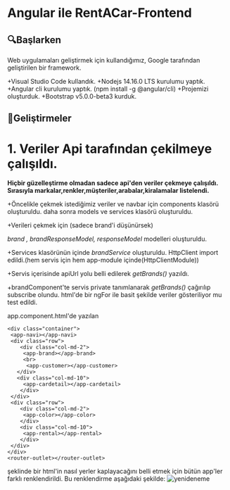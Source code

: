 # Angular ile RentACar-Frontend 
## :mag:Başlarken

Web uygulamaları geliştirmek için kullandığımız, Google tarafından geliştirilen bir framework.

+Visual Studio Code kullandık.
+Nodejs 14.16.0 LTS kurulumu yaptık.
+Angular cli kurulumu yaptık. (npm install -g @angular/cli)
+Projemizi oluşturduk.
+Bootstrap v5.0.0-beta3 kurduk.

## :scroll:Geliştirmeler

# 1. Veriler Api tarafından çekilmeye çalışıldı.

**Hiçbir güzelleştirme olmadan sadece api'den veriler çekmeye çalışıldı.
Sırasıyla markalar,renkler,müşteriler,arabalar,kiralamalar listelendi.**

+Öncelikle çekmek istediğimiz veriler ve navbar için components klasörü oluşturuldu.
daha sonra models ve services klasörü oluşturuldu.

+Verileri çekmek için (sadece brand'i düşünürsek)

*brand , brandResponseModel, responseModel* modelleri oluşturuldu.

+Services klasörünün içinde
*brandService* oluşturuldu. HttpClient import edildi.(hem servis için hem app-module içinde(HttpClientModule))

+Servis içerisinde apiUrl yolu belli edilerek *getBrands()* yazıldı.

+brandComponent'te servis private tanımlanarak *getBrands()* çağırılıp subscribe olundu.
html'de bir ngFor ile basit şekilde veriler gösteriliyor mu test edildi.

app.component.html'de yazılan

    <div class="container">
     <app-navi></app-navi>
     <div class="row">
        <div class="col-md-2">
         <app-brand></app-brand>
         <br>
          <app-customer></app-customer>
       </div>
       <div class="col-md-10">
         <app-cardetail></app-cardetail>
        </div>
     </div>
     <div class="row">
        <div class="col-md-2">
         <app-color></app-color>
        </div>
        <div class="col-md-10">
         <app-rental></app-rental>
        </div>
     </div>
    </div>
    <router-outlet></router-outlet>


şeklinde bir html'in nasıl yerler kaplayacağını belli etmek için bütün app'ler farklı renklendirildi. Bu renklendirme aşağıdaki şekilde:
![yenideneme](https://user-images.githubusercontent.com/77545922/112861095-27730480-90bd-11eb-8b1d-53e4a9c96f57.PNG)

